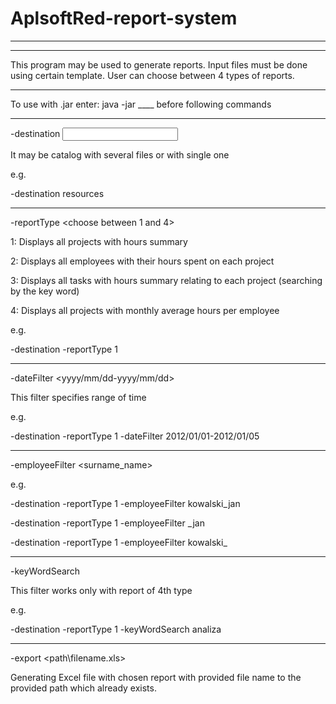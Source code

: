 # AplsoftRed-report-system

-----------------------------------------------------------------------------
-----------------------------------------------------------------------------

This program may be used to generate reports.
Input files must be done using certain template. 
User can choose between 4 types of reports.

-----------------------------------------------------------------------------

To use with .jar enter:
java -jar ____
before following commands

-----------------------------------------------------------------------------

-destination <input the source files path>

It may be catalog with several files or with single one

e.g.

-destination resources

-----------------------------------------------------------------------------

-reportType <choose between 1 and 4>

1: Displays all projects with hours summary 

2: Displays all employees with their hours spent on each project

3: Displays all tasks with hours summary relating to each project (searching by the key word)

4: Displays all projects with monthly average hours per employee

e.g.

-destination -reportType 1

-----------------------------------------------------------------------------

-dateFilter <yyyy/mm/dd-yyyy/mm/dd>

This filter specifies range of time

e.g.

-destination -reportType 1 -dateFilter 2012/01/01-2012/01/05

-----------------------------------------------------------------------------

-employeeFilter <surname_name>

e.g.

-destination -reportType 1 -employeeFilter kowalski_jan

-destination -reportType 1 -employeeFilter _jan

-destination -reportType 1 -employeeFilter kowalski_

-----------------------------------------------------------------------------

-keyWordSearch

This filter works only with report of 4th type

e.g.

-destination -reportType 1 -keyWordSearch analiza

-----------------------------------------------------------------------------
-export <path\filename.xls>

Generating Excel file with chosen report with provided file name to the provided path which already exists.




